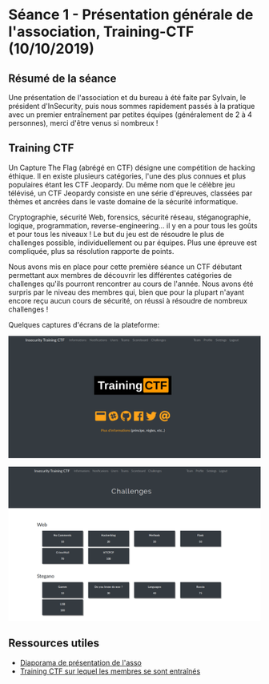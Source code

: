 # Séance 1 - Présentation générale de l'association, Training-CTF (10/10/2019)

## Résumé de la séance

Une présentation de l'association et du bureau à été faite par Sylvain, le président d'InSecurity, puis nous sommes rapidement passés à la pratique avec un premier  entraînement par petites équipes (généralement de 2 à 4 personnes), merci d'être venus si nombreux !

## Training CTF

Un Capture The Flag (abrégé en CTF)  désigne une compétition de hacking éthique. Il en existe plusieurs  catégories, l'une des plus connues et plus populaires étant les CTF  Jeopardy. Du même nom que le célèbre jeu télévisé, un CTF Jeopardy  consiste en une série d'épreuves, classées par thèmes et ancrées dans le  vaste domaine de la sécurité informatique.

Cryptographie, sécurité Web, forensics,  sécurité réseau, stéganographie, logique, programmation,  reverse-engineering... il y en a pour tous les goûts et pour tous les  niveaux ! Le but du jeu est de résoudre le plus de challenges possible,  individuellement ou par équipes. Plus une épreuve est compliquée, plus  sa résolution rapporte de points.

Nous avons mis en place pour cette première séance un CTF débutant permettant aux membres de découvrir les différentes catégories de challenges qu'ils pourront rencontrer au cours de l'année. Nous avons été surpris par le niveau des membres qui, bien que pour la plupart n'ayant encore reçu aucun cours de sécurité, on réussi à résoudre de nombreux challenges !

Quelques captures d'écrans de la plateforme: 

![Training-CTF](../../data/images/Screenshot-20191012201442-1196x548.png)

![challenges](../../data/images/Screenshot-20191012201645-1290x789.png)

## Ressources utiles

- [Diaporama de présentation de l'asso](https://docs.google.com/presentation/d/1GtapevyiLQRp6rlE5IWyUgwXyibm-izpjZVabtZ1qOw/edit?usp=sharing)
- [Training CTF sur lequel les membres se sont entraînés](https://training-ctf.insecurity-insa.fr/) 


